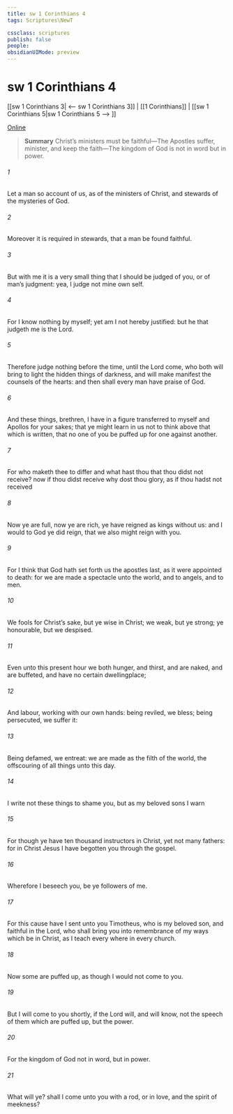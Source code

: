 ```yaml
---
title: sw 1 Corinthians 4
tags: Scriptures\NewT

cssclass: scriptures
publish: false
people:
obsidianUIMode: preview
---
```


# sw 1 Corinthians 4
[[sw 1 Corinthians 3| <-- sw 1 Corinthians 3]] | [[1 Corinthians]] | [[sw 1 Corinthians 5|sw 1 Corinthians 5 --> ]]

[Online](https://churchofjesuschrist.org/study/scriptures/nt/1-cor/4?lang=eng)

> __Summary__
Christ’s ministers must be faithful—The Apostles suffer, minister, and keep the faith—The kingdom of God is not in word but in power.

###### 1 
Let a man so account of us, as of the ministers of Christ, and stewards of the mysteries of God.

###### 2 
Moreover it is required in stewards, that a man be found faithful.

###### 3 
But with me it is a very small thing that I should be judged of you, or of man’s judgment: yea, I judge not mine own self.

###### 4 
For I know nothing by myself; yet am I not hereby justified: but he that judgeth me is the Lord.

###### 5 
Therefore judge nothing before the time, until the Lord come, who both will bring to light the hidden things of darkness, and will make manifest the counsels of the hearts: and then shall every man have praise of God.

###### 6 
And these things, brethren, I have in a figure transferred to myself and  Apollos for your sakes; that ye might learn in us not to think  above that which is written, that no one of you be puffed up for one against another.

###### 7 
For who maketh thee to differ  and what hast thou that thou didst not receive? now if thou didst receive  why dost thou glory, as if thou hadst not received 

###### 8 
Now ye are full, now ye are rich, ye have reigned as kings without us: and I would to God ye did reign, that we also might reign with you.

###### 9 
For I think that God hath set forth us the apostles last, as it were appointed to death: for we are made a spectacle unto the world, and to angels, and to men.

###### 10 
We  fools for Christ’s sake, but ye  wise in Christ; we  weak, but ye  strong; ye  honourable, but we  despised.

###### 11 
Even unto this present hour we both hunger, and thirst, and are naked, and are buffeted, and have no certain dwellingplace;

###### 12 
And labour, working with our own hands: being reviled, we bless; being persecuted, we suffer it:

###### 13 
Being defamed, we entreat: we are made as the filth of the world,  the offscouring of all things unto this day.

###### 14 
I write not these things to shame you, but as my beloved sons I warn 

###### 15 
For though ye have ten thousand instructors in Christ, yet  not many fathers: for in Christ Jesus I have begotten you through the gospel.

###### 16 
Wherefore I beseech you, be ye followers of me.

###### 17 
For this cause have I sent unto you Timotheus, who is my beloved son, and faithful in the Lord, who shall bring you into remembrance of my ways which be in Christ, as I teach every where in every church.

###### 18 
Now some are puffed up, as though I would not come to you.

###### 19 
But I will come to you shortly, if the Lord will, and will know, not the speech of them which are puffed up, but the power.

###### 20 
For the kingdom of God  not in word, but in power.

###### 21 
What will ye? shall I come unto you with a rod, or in love, and  the spirit of meekness?

